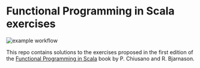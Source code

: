# Functional Programming in Scala exercises
![example workflow](https://github.com/github/docs/actions/workflows/gradle.yml/badge.svg?branch=main)

This repo contains solutions to the exercises proposed in the first edition of the [Functional Programming in Scala](https://www.manning.com/books/functional-programming-in-scala)
book by P. Chiusano and R. Bjarnason.
